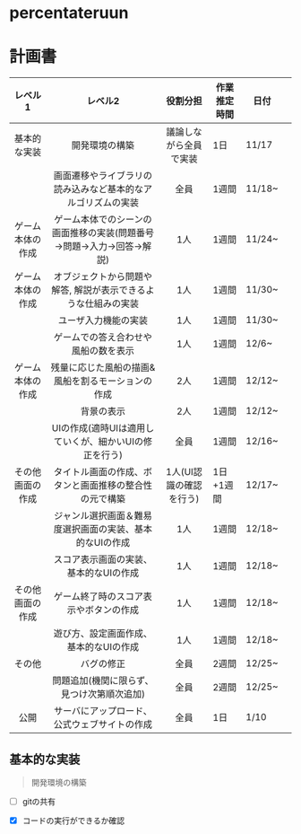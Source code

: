 # percentateruun

# 計画書
|       レベル1       |                               レベル2                              |         役割分担        | 作業推定時間 | 日付   |   |
|:-------------------:|:------------------------------------------------------------------:|:-----------------------:|--------------|--------|---|
| 基本的な実装        | 開発環境の構築                                                     | 議論しながら全員で実装  | 1日          | 11/17  |   |
|                     | 画面遷移やライブラリの読み込みなど基本的なアルゴリズムの実装       | 全員                    | 1週間        | 11/18~ |   |
| ゲーム本体の作成    | ゲーム本体でのシーンの画面推移の実装(問題番号→問題→入力→回答→解説) | 1人                     | 1週間        | 11/24~ |   |
| ゲーム本体の作成    | オブジェクトから問題や解答, 解説が表示できるような仕組みの実装     | 1人                     | 1週間        | 11/30~ |   |
|                     | ユーザ入力機能の実装                                               | 1人                     | 1週間        | 11/30~ |   |
|                     | ゲームでの答え合わせや風船の数を表示                               | 1人                     | 1週間        | 12/6~  |   |
| ゲーム本体の作成    | 残量に応じた風船の描画&風船を割るモーションの作成                  | 2人                     | 1週間        | 12/12~ |   |
|                     | 背景の表示                                                         | 2人                     | 1週間        | 12/12~ |   |
|                     | UIの作成(適時UIは適用していくが、細かいUIの修正を行う)             | 全員                    | 1週間        | 12/16~ |   |
| その他画面の作成    | タイトル画面の作成、ボタンと画面推移の整合性の元で構築             | 1人(UI認識の確認を行う) | 1日+1週間    | 12/17~ |   |
|                     | ジャンル選択画面＆難易度選択画面の実装、基本的なUIの作成           | 1人                     | 1週間        | 12/18~ |   |
|                     | スコア表示画面の実装、基本的なUIの作成                             | 1人                     | 1週間        | 12/18~ |   |
| その他画面の作成    | ゲーム終了時のスコア表示やボタンの作成                             | 1人                     | 1週間        | 12/18~ |   |
|                     | 遊び方、設定画面作成、基本的なUIの作成                             | 1人                     | 1週間        | 12/18~ |   |
| その他              | バグの修正                                                         | 全員                    | 2週間        | 12/25~ |   |
|                     | 問題追加(機関に限らず、見つけ次第順次追加)                         | 全員                    | 2週間        | 12/25~ |   |
| 公開                | サーバにアップロード、公式ウェブサイトの作成                       | 全員                    | 1日          | 1/10   |   |

## 基本的な実装
> 開発環境の構築
- [ ] gitの共有
- [x] コードの実行ができるか確認

